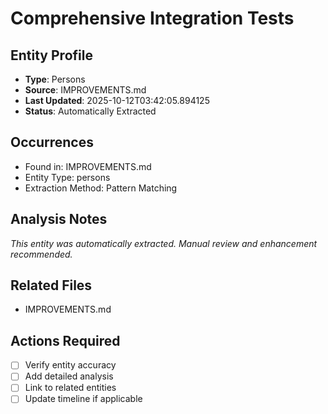 # Comprehensive Integration Tests

## Entity Profile
- **Type**: Persons
- **Source**: IMPROVEMENTS.md
- **Last Updated**: 2025-10-12T03:42:05.894125
- **Status**: Automatically Extracted

## Occurrences
- Found in: IMPROVEMENTS.md
- Entity Type: persons
- Extraction Method: Pattern Matching

## Analysis Notes
*This entity was automatically extracted. Manual review and enhancement recommended.*

## Related Files
- IMPROVEMENTS.md

## Actions Required
- [ ] Verify entity accuracy
- [ ] Add detailed analysis
- [ ] Link to related entities
- [ ] Update timeline if applicable
